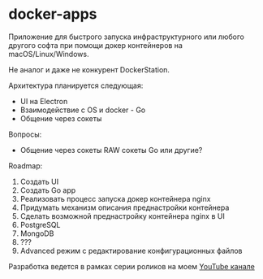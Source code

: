 # docker-apps

Приложение для быстрого запуска инфраструктурного или любого другого софта при помощи докер контейнеров на macOS/Linux/Windows.

Не аналог и даже не конкурент DockerStation.

Архитектура планируется следующая:
- UI на Electron
- Взаимодействие с OS и docker - Go
- Общение через сокеты

Вопросы:
- Общение через сокеты RAW сокеты Go или другие?

Roadmap:
1. Создать UI
1. Создать Go app
3. Реализовать процесс запуска докер контейнера nginx
4. Придумать механизм описания преднастройки контейнера
5. Сделать возможной преднастройку контейнера nginx в UI
6. PostgreSQL
7. MongoDB
8. ???
9. Advanced режим с редактирование конфигурационных файлов 

Разработка ведется в рамках серии роликов на моем [YouTube канале](https://www.youtube.com/channel/UCkeO0vkJAu74LaNud9j89aw)
